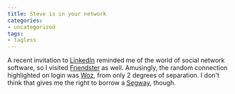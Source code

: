 ```yaml
---
title: Steve is in your network
categories:
- uncategorized
tags:
- tagless
---
```


A recent invitation to [LinkedIn][1] reminded me of the world of social network software, so I visited [Friendster][2]  as well.  Amusingly, the random connection highlighted on login was [Woz][3], from only 2 degrees of separation.  I don't think that gives me the right to borrow a [Segway][4], though.

   [1]: https://www.linkedin.com/profile?viewProfile=&key=97824
   [2]: http://www.friendster.com/user.jsp?id=777163
   [3]: http://woz.org/
   [4]: http://www.woz.org/seg/

